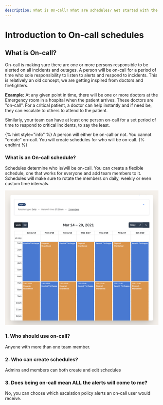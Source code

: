```yaml
---
description: What is On-call? What are schedules? Get started with the basics.
---
```


# Introduction to On-call schedules

## What is On-call?

On-call is making sure there are one or more persons responsible to be alerted on all incidents and outages. A person will be on-call for a period of time who sole responsibility to listen to alerts and respond to incidents. This is relatively an old concept, we are getting inspired from doctors and firefighters. 

**Example:** At any given point in time, there will be one or more doctors at the Emergency room in a hospital when the patient arrives. These doctors are "on-call". For a critical patient, a doctor can help instantly and if need be, they can escalate to others to attend to the patient. 

Similarly, your team can have at least one person on-call for a set period of time to respond to critical incidents, to say the least. 

{% hint style="info" %}
A person will either be on-call or not. You cannot "create" on-call. You will create schedules for who will be on-call.
{% endhint %}

### What is an On-call schedule?

Schedules determine who is/will be on-call. You can create a flexible schedule, one that works for everyone and add team members to it. Schedules will make sure to rotate the members on daily, weekly or even custom time intervals. 

![Example of Daily rotation among 2 members](../.gitbook/assets/daily-rotation-example.png)

### 1. Who should use on-call?

Anyone with more than one team member. 

### 2. Who can create schedules?

Admins and members can both create and edit schedules

### **3. Does being on-call mean ALL the alerts will come to me?**

No, you can choose which escalation policy alerts an on-call user would receive. 





